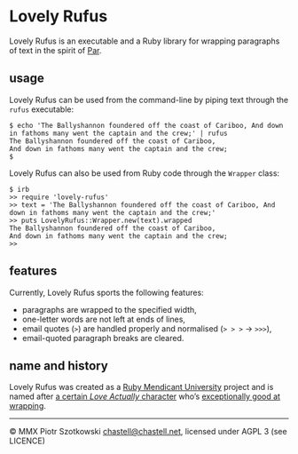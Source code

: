 Lovely Rufus
============

Lovely Rufus is an executable and a Ruby library for wrapping paragraphs of text in the spirit of [Par](http://www.nicemice.net/par/).



usage
-----

Lovely Rufus can be used from the command-line by piping text through the `rufus` executable:

    $ echo 'The Ballyshannon foundered off the coast of Cariboo, And down in fathoms many went the captain and the crew;' | rufus
    The Ballyshannon foundered off the coast of Cariboo,
    And down in fathoms many went the captain and the crew;
    $

Lovely Rufus can also be used from Ruby code through the `Wrapper` class:

    $ irb
    >> require 'lovely-rufus'
    >> text = 'The Ballyshannon foundered off the coast of Cariboo, And down in fathoms many went the captain and the crew;'
    >> puts LovelyRufus::Wrapper.new(text).wrapped
    The Ballyshannon foundered off the coast of Cariboo,
    And down in fathoms many went the captain and the crew;
    >>



features
--------

Currently, Lovely Rufus sports the following features:

* paragraphs are wrapped to the specified width,
* one-letter words are not left at ends of lines,
* email quotes (`>`) are handled properly and normalised (`> > >` → `>>>`),
* email-quoted paragraph breaks are cleared.



name and history
----------------

Lovely Rufus was created as a [Ruby Mendicant University](http://blog.majesticseacreature.com/tag/rubymendicant) project and is named after [a certain _Love Actually_ character](http://en.wikipedia.org/wiki/Love_Actually#Rufus) who’s [exceptionally good at wrapping](http://www.youtube.com/watch?v=W6E1wPwOaE4).



---

© MMX Piotr Szotkowski <chastell@chastell.net>, licensed under AGPL 3 (see LICENCE)
